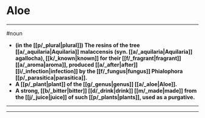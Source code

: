 # Aloe
---
#noun
- **(in the [[p/_plural|plural]]) The resins of the tree [[a/_aquilaria|Aquilaria]] malaccensis (syn. [[a/_aquilaria|Aquilaria]] agallocha), [[k/_known|known]] for their [[f/_fragrant|fragrant]] [[a/_aroma|aroma]], produced [[a/_after|after]] [[i/_infection|infection]] by the [[f/_fungus|fungus]] Phialophora [[p/_parasitica|parasitica]].**
- **A [[p/_plant|plant]] of the [[g/_genus|genus]] [[a/_aloe|Aloe]].**
- **A strong, [[b/_bitter|bitter]] [[d/_drink|drink]] [[m/_made|made]] from the [[j/_juice|juice]] of such [[p/_plants|plants]], used as a purgative.**
---
---
